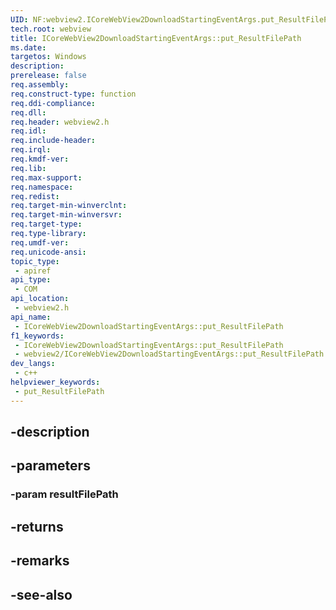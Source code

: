 ```yaml
---
UID: NF:webview2.ICoreWebView2DownloadStartingEventArgs.put_ResultFilePath
tech.root: webview
title: ICoreWebView2DownloadStartingEventArgs::put_ResultFilePath
ms.date: 
targetos: Windows
description: 
prerelease: false
req.assembly: 
req.construct-type: function
req.ddi-compliance: 
req.dll: 
req.header: webview2.h
req.idl: 
req.include-header: 
req.irql: 
req.kmdf-ver: 
req.lib: 
req.max-support: 
req.namespace: 
req.redist: 
req.target-min-winverclnt: 
req.target-min-winversvr: 
req.target-type: 
req.type-library: 
req.umdf-ver: 
req.unicode-ansi: 
topic_type:
 - apiref
api_type:
 - COM
api_location:
 - webview2.h
api_name:
 - ICoreWebView2DownloadStartingEventArgs::put_ResultFilePath
f1_keywords:
 - ICoreWebView2DownloadStartingEventArgs::put_ResultFilePath
 - webview2/ICoreWebView2DownloadStartingEventArgs::put_ResultFilePath
dev_langs:
 - c++
helpviewer_keywords:
 - put_ResultFilePath
---
```


## -description

## -parameters

### -param resultFilePath

## -returns

## -remarks

## -see-also

